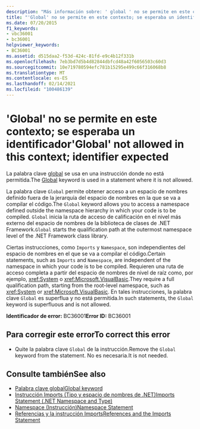 ```yaml
---
description: "Más información sobre: ' global ' no se permite en este contexto; se esperaba un identificador"
title: "'Global' no se permite en este contexto; se esperaba un identificador"
ms.date: 07/20/2015
f1_keywords:
- vbc36001
- bc36001
helpviewer_keywords:
- BC36001
ms.assetid: d515daa2-f53d-424c-81fd-e9c4b12f331b
ms.openlocfilehash: 7eb3bd7d5b4d82844dbfcd48a42f6056503c60d3
ms.sourcegitcommit: 10e719780594efc781b15295e499c66f316068b8
ms.translationtype: MT
ms.contentlocale: es-ES
ms.lasthandoff: 02/14/2021
ms.locfileid: "100486139"
---
```

# <a name="global-not-allowed-in-this-context-identifier-expected"></a><span data-ttu-id="aea8b-103">'Global' no se permite en este contexto; se esperaba un identificador</span><span class="sxs-lookup"><span data-stu-id="aea8b-103">'Global' not allowed in this context; identifier expected</span></span>

<span data-ttu-id="aea8b-104">La palabra clave [global](../programming-guide/program-structure/namespaces.md#global-keyword-in-fully-qualified-names) se usa en una instrucción donde no está permitida.</span><span class="sxs-lookup"><span data-stu-id="aea8b-104">The [Global](../programming-guide/program-structure/namespaces.md#global-keyword-in-fully-qualified-names) keyword is used in a statement where it is not allowed.</span></span>  
  
 <span data-ttu-id="aea8b-105">La palabra clave `Global` permite obtener acceso a un espacio de nombres definido fuera de la jerarquía del espacio de nombres en la que se va a compilar el código.</span><span class="sxs-lookup"><span data-stu-id="aea8b-105">The `Global` keyword allows you to access a namespace defined outside the namespace hierarchy in which your code is to be compiled.</span></span> <span data-ttu-id="aea8b-106">`Global` inicia la ruta de acceso de calificación en el nivel más externo del espacio de nombres de la biblioteca de clases de .NET Framework.</span><span class="sxs-lookup"><span data-stu-id="aea8b-106">`Global` starts the qualification path at the outermost namespace level of the .NET Framework class library.</span></span>  
  
 <span data-ttu-id="aea8b-107">Ciertas instrucciones, como `Imports` y `Namespace`, son independientes del espacio de nombres en el que se va a compilar el código.</span><span class="sxs-lookup"><span data-stu-id="aea8b-107">Certain statements, such as `Imports` and `Namespace`, are independent of the namespace in which your code is to be compiled.</span></span> <span data-ttu-id="aea8b-108">Requieren una ruta de acceso completa a partir del espacio de nombres de nivel de raíz como, por ejemplo, <xref:System> o <xref:Microsoft.VisualBasic>.</span><span class="sxs-lookup"><span data-stu-id="aea8b-108">They require a full qualification path, starting from the root-level namespace, such as <xref:System> or <xref:Microsoft.VisualBasic>.</span></span> <span data-ttu-id="aea8b-109">En tales instrucciones, la palabra clave `Global` es superflua y no está permitida.</span><span class="sxs-lookup"><span data-stu-id="aea8b-109">In such statements, the `Global` keyword is superfluous and is not allowed.</span></span>  
  
 <span data-ttu-id="aea8b-110">**Identificador de error:** BC36001</span><span class="sxs-lookup"><span data-stu-id="aea8b-110">**Error ID:** BC36001</span></span>  
  
## <a name="to-correct-this-error"></a><span data-ttu-id="aea8b-111">Para corregir este error</span><span class="sxs-lookup"><span data-stu-id="aea8b-111">To correct this error</span></span>  
  
- <span data-ttu-id="aea8b-112">Quite la palabra clave `Global` de la instrucción.</span><span class="sxs-lookup"><span data-stu-id="aea8b-112">Remove the `Global` keyword from the statement.</span></span> <span data-ttu-id="aea8b-113">No es necesaria.</span><span class="sxs-lookup"><span data-stu-id="aea8b-113">It is not needed.</span></span>  
  
## <a name="see-also"></a><span data-ttu-id="aea8b-114">Consulte también</span><span class="sxs-lookup"><span data-stu-id="aea8b-114">See also</span></span>

- [<span data-ttu-id="aea8b-115">Palabra clave global</span><span class="sxs-lookup"><span data-stu-id="aea8b-115">Global keyword</span></span>](../programming-guide/program-structure/namespaces.md#global-keyword-in-fully-qualified-names)
- [<span data-ttu-id="aea8b-116">Instrucción Imports (Tipo y espacio de nombres de .NET)</span><span class="sxs-lookup"><span data-stu-id="aea8b-116">Imports Statement (.NET Namespace and Type)</span></span>](../language-reference/statements/imports-statement-net-namespace-and-type.md)
- [<span data-ttu-id="aea8b-117">Namespace (Instrucción)</span><span class="sxs-lookup"><span data-stu-id="aea8b-117">Namespace Statement</span></span>](../language-reference/statements/namespace-statement.md)
- [<span data-ttu-id="aea8b-118">Referencias y la instrucción Imports</span><span class="sxs-lookup"><span data-stu-id="aea8b-118">References and the Imports Statement</span></span>](../programming-guide/program-structure/references-and-the-imports-statement.md)

